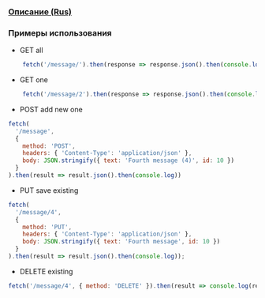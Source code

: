 
### <a href="http://learn.javascript.ru/fetch">Описание (Rus)</a>

### Примеры использования

- GET all
```javascript 
    fetch('/message/').then(response => response.json().then(console.log))
```

- GET one
```javascript 
    fetch('/message/2').then(response => response.json().then(console.log))</code>
```

- POST add new one
```javascript
fetch(
  '/message', 
  { 
    method: 'POST', 
    headers: { 'Content-Type': 'application/json' },
    body: JSON.stringify({ text: 'Fourth message (4)', id: 10 })
  }
).then(result => result.json().then(console.log))
```

- PUT save existing
```javascript
fetch(
  '/message/4', 
  { 
    method: 'PUT', 
    headers: { 'Content-Type': 'application/json' }, 
    body: JSON.stringify({ text: 'Fourth message', id: 10 })
  }
).then(result => result.json().then(console.log));
```

- DELETE existing
```javascript
fetch('/message/4', { method: 'DELETE' }).then(result => console.log(result))
```